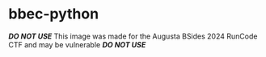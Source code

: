 # bbec-python
***DO NOT USE*** This image was made for the Augusta BSides 2024 RunCode CTF and may be vulnerable ***DO NOT USE***
